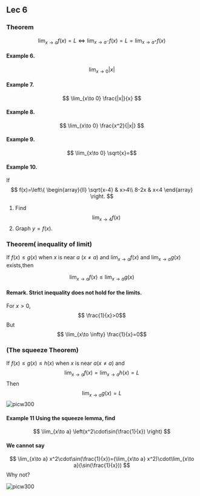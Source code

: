 ## Lec 6

### Theorem

$$ \lim_{x\to a} f(x)=L \Leftrightarrow  \lim_{x\to a^-} f(x)=L=\lim_{x\to a^+} f(x) $$


#### Example 6.

$$ \lim_{x\to 0} |x| $$

#### Example 7.

$$ \lim_{x\to 0} \frac{|x|}{x} $$


#### Example 8.

$$ \lim_{x\to 0} \frac{x^2}{|x|} $$

#### Example 9.

$$ \lim_{x\to 0} \sqrt{x}=$$

#### Example 10.
If
$$
f(x)=\left\{
\begin{array}{ll}
\sqrt{x-4} & x>4\\
8-2x & x<4
\end{array}
\right.
$$

1. Find
$$ \lim_{x\to 4} f(x)$$
2. Graph $y=f(x)$.

### Theorem( inequality of limit)
If $f(x)\leq g(x)$  when $x$ is near $a$ ($x\neq a$) and $\lim_{x\to a} f(x)$ and $\lim_{x\to a} g(x)$ exists,then

$$ \lim_{x\to a} f(x)\leq \lim_{x\to a} g(x)$$

#### Remark. Strict inequality does not hold for the limits.
For $x>0$,
$$ \frac{1}{x}>0$$
But
$$  \lim_{x\to \infty} \frac{1}{x}=0$$ 

### (The squeeze Theorem) 
If $f(x)\leq g(x)\leq h(x)$  when $x$ is near $a$($x\neq a$) and 
$$\lim_{x\to a} f(x)=\lim_{x\to a} h(x)=L$$
Then
$$
\lim_{x\to a} g(x)=L
$$
![picw300](http://upload.wikimedia.org/wikipedia/commons/7/74/Generic_Squeeze_or_Sandwich_Theorem_Representation.svg)
#### Example 11 Using the squeeze lemma, find
$$
\lim_{x\to a} \left(x^2\cdot\sin(\frac{1}{x}) \right)
$$

#### We cannot say

$$
\lim_{x\to a} x^2\cdot\sin(\frac{1}{x})=(\lim_{x\to a} x^2)\cdot\lim_{x\to a}(\sin(\frac{1}{x}))
$$
Why not?

![picw300](http://upload.wikimedia.org/wikipedia/commons/3/30/Squeeze_theorem_example.svg)
